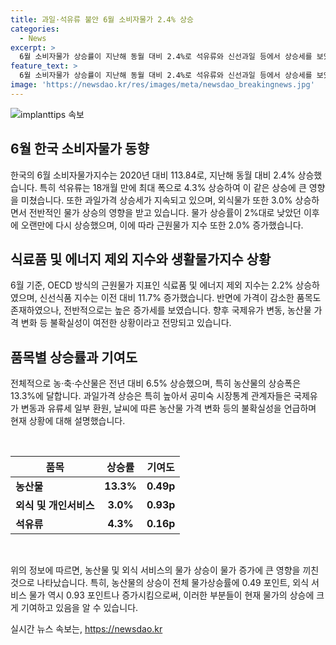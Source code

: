 ```yaml
---
title: 과일·석유류 불안 6월 소비자물가 2.4% 상승
categories:
  - News
excerpt: >
  6월 소비자물가 상승률이 지난해 동월 대비 2.4%로 석유류와 신선과일 등에서 상승세를 보였다. 특히 석유류는 18개월 만에 최대폭으로 상승하며 신선과일 뿐 아니라 외식 물가 역시 3.0% 상승했다. 통계청은 국제유가의 변동과 날씨 등으로 불확실성이 여전하다고 밝혔다.
feature_text: >
  6월 소비자물가 상승률이 지난해 동월 대비 2.4%로 석유류와 신선과일 등에서 상승세를 보였다. 특히 석유류는 18개월 만에 최대폭으로 상승하며 신선과일 뿐 아니라 외식 물가 역시 3.0% 상승했다. 통계청은 국제유가의 변동과 날씨 등으로 불확실성이 여전하다고 밝혔다.
image: 'https://newsdao.kr/res/images/meta/newsdao_breakingnews.jpg'
---
```


<p><img src="https://newsdao.kr/res/images/meta/newsdao_breakingnews.jpg" alt="implanttips 속보" /></p>

<h2 data-ke-size="size26">6월 한국 소비자물가 동향</h2>

<p>한국의 6월 소비자물가지수는 2020년 대비 113.84로, 지난해 동월 대비 2.4% 상승했습니다. 특히 석유류는 18개월 만에 최대 폭으로 4.3% 상승하여 이 같은 상승에 큰 영향을 미쳤습니다. 또한 과일가격 상승세가 지속되고 있으며, 외식물가 또한 3.0% 상승하면서 전반적인 물가 상승의 영향을 받고 있습니다. 물가 상승률이 2%대로 낮았던 이후에 오랜만에 다시 상승했으며, 이에 따라 근원물가 지수 또한 2.0% 증가했습니다.</p>

<h2 data-ke-size="size26">식료품 및 에너지 제외 지수와 생활물가지수 상황</h2>

<p>6월 기준, OECD 방식의 근원물가 지표인 식료품 및 에너지 제외 지수는 2.2% 상승하였으며, 신선식품 지수는 이전 대비 11.7% 증가했습니다. 반면에 가격이 감소한 품목도 존재하였으나, 전반적으로는 높은 증가세를 보였습니다. 향후 국제유가 변동, 농산물 가격 변화 등 불확실성이 여전한 상황이라고 전망되고 있습니다.</p>

<h2 data-ke-size="size26">품목별 상승률과 기여도</h2>

<p>전체적으로 농·축·수산물은 전년 대비 6.5% 상승했으며, 특히 농산물의 상승폭은 13.3%에 달합니다. 과일가격 상승은 특히 높아서 공미숙 시장통계 관계자들은 국제유가 변동과 유류세 일부 환원, 날씨에 따른 농산물 가격 변화 등의 불확실성을 언급하며 현재 상황에 대해 설명했습니다.</p>

<p data-ke-size="size16">&nbsp;</p>

<table>
    <thead>
        <tr>
            <th style="text-align: center;">품목</th>
            <th style="text-align: center;">상승률</th>
            <th style="text-align: center;">기여도</th>
        </tr>
    </thead>
    <tbody>
        <tr>
            <td style="text-align: left;"><b>농산물</b></td>
            <td style="text-align: center;"><b>13.3%</b></td>
            <td style="text-align: center;"><b>0.49p</b></td>
        </tr>
        <tr>
            <td style="text-align: left;"><b>외식 및 개인서비스</b></td>
            <td style="text-align: center;"><b>3.0%</b></td>
            <td style="text-align: center;"><b>0.93p</b></td>
        </tr>
        <tr>
            <td style="text-align: left;"><b>석유류</b></td>
            <td style="text-align: center;"><b>4.3%</b></td>
            <td style="text-align: center;"><b>0.16p</b></td>
        </tr>
    </tbody>
</table>

<p data-ke-size="size16">&nbsp;</p>

<p>위의 정보에 따르면, 농산물 및 외식 서비스의 물가 상승이 물가 증가에 큰 영향을 끼친 것으로 나타났습니다. 특히, 농산물의 상승이 전체 물가상승률에 0.49 포인트, 외식 서비스 물가 역시 0.93 포인트나 증가시킴으로써, 이러한 부분들이 현재 물가의 상승에 크게 기여하고 있음을 알 수 있습니다. </p>
실시간 뉴스 속보는, <a href="https://newsdao.kr" rel="dofollow">https://newsdao.kr</a>



